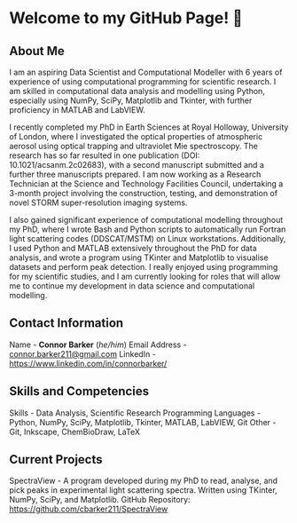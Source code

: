 # Welcome to my GitHub Page! 👋

## About Me

I am an aspiring Data Scientist and Computational Modeller with 6 years of experience of using computational programming for scientific research. I am skilled in computational data analysis and modelling using Python, especially using NumPy, SciPy, Matplotlib and Tkinter, with further proficiency in MATLAB and LabVIEW.

I recently completed my PhD in Earth Sciences at Royal Holloway, University of London, where I investigated the optical properties of atmospheric aerosol using optical trapping and ultraviolet Mie spectroscopy. The research has so far resulted in one publication (DOI: 10.1021/acsanm.2c02683), with a second manuscript submitted and a further three manuscripts prepared. I am now working as a Research Technician at the Science and Technology Facilities Council, undertaking a 3-month project involving the construction, testing, and demonstration of novel STORM super-resolution imaging systems. 

I also gained significant experience of computational modelling throughout my PhD, where I wrote Bash and Python scripts to automatically run Fortran light scattering codes (DDSCAT/MSTM) on Linux workstations. Additionally, I used Python and MATLAB extensively throughout the PhD for data analysis, and wrote a program using TKinter and Matplotlib to visualise datasets and perform peak detection. I really enjoyed using programming for my scientific studies, and I am currently looking for roles that will allow me to continue my development in data science and computational modelling.

## Contact Information

Name - **Connor Barker** (*he/him*)
Email Address - connor.barker211@gmail.com
LinkedIn - https://www.linkedin.com/in/connorbarker/

## Skills and Competencies

Skills - Data Analysis, Scientific Research
Programming Languages - Python, NumPy, SciPy, Matplotlib, Tkinter, MATLAB, LabVIEW, Git
Other - Git, Inkscape, ChemBioDraw, LaTeX

## Current Projects

SpectraView - A program developed during my PhD to read, analyse, and pick peaks in experimental light scattering spectra. Written using TKinter, NumPy, SciPy, and Matplotlib. GitHub Repository: https://github.com/cbarker211/SpectraView
